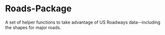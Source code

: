 # Roads-Package
A set of helper functions to take advantage of US Roadways data--including the shapes for major roads.
 

